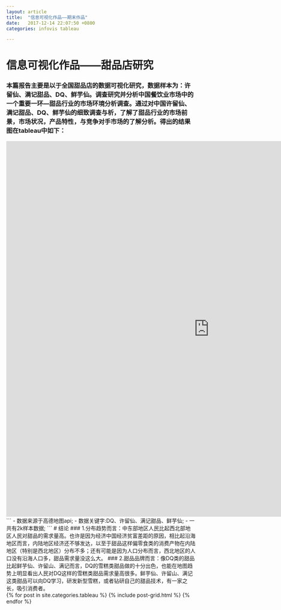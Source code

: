```yaml
---
layout: article
title:  "信息可视化作品——期末作品"
date:   2017-12-14 22:07:50 +0800
categories: infovis tableau

---
```


# 信息可视化作品——甜品店研究

### 本篇报告主要是以于全国甜品店的数据可视化研究，数据样本为：许留仙、满记甜品、DQ、鲜芋仙。调查研究并分析中国餐饮业市场中的一个重要一环—甜品行业的市场环境分析调查。通过对中国许留仙、满记甜品、DQ、鲜芋仙的细致调查与析，了解了甜品行业的市场前景，市场状况，产品特性，与竞争对手市场的了解分析。得出的结果图在tableau中如下：
<iframe src="https://public.tableau.com/views/3_1067/1_1?:embed=y&:display_count=yes&publish=yes" width="1080px" height="1000px" frameborder="0"></iframe>
```
- 数据来源于高德地图api;
- 数据关键字:DQ、许留仙、满记甜品、鲜芋仙;
- 一共有2k样本数据;
```
# 结论
### 1.分布趋势而言：中东部地区人民比起西北部地区人民对甜品的需求量高。也许是因为经济中国经济贫富差距的原因，相比起沿海地区而言，内陆地区经济还不够发达，以至于甜品这样偏零食类的消费产物在内陆地区（特别是西北地区）分布不多；还有可能是因为人口分布而言，西北地区的人口没有沿海人口多，甜品需求量没这么大。
### 2.甜品品牌而言：像DQ类的甜品比起鲜芋仙、许留山、满记而言，DQ的雪糕类甜品做的十分出色，也能在地图趋势上明显看出人民对DQ这样的雪糕类甜品需求量高很多。鲜芋仙、许留山、满记这类甜品可以向DQ学习，研发新型雪糕，或者钻研自己的甜品技术，有一家之长，吸引消费者。
<div class="tiles">
{% for post in site.categories.tableau %}
  {% include post-grid.html %}
{% endfor %}
</div><!-- /.tiles 把所有categories 有 tableau 的列出来-->

